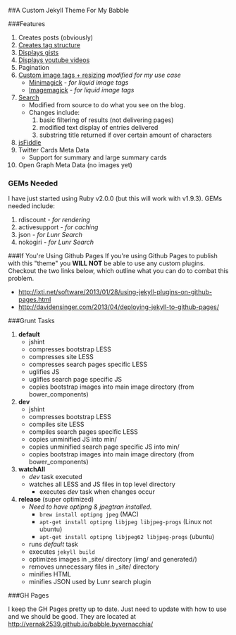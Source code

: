 ##A Custom Jekyll Theme For My Babble

###Features

1. Creates posts (obviously)
2. [Creates tag structure](http://charliepark.org/tags-in-jekyll/)
3. [Displays gists](http://blog.55minutes.com/2012/03/liquid-gist-tag-for-jekyll/#gist-1937862-gist-rb)
4. [Displays youtube videos](https://gist.github.com/joelverhagen/1805814)
5. Pagination
6. [Custom image tags + resizing](https://github.com/robwierzbowski/jekyll-image-tag) _modified for my use case_
    * [Minimagick](https://github.com/minimagick/minimagick) - _for liquid image tags_
    * [Imagemagick](http://www.imagemagick.org/script/index.php) - _for liquid image tags_
7. [Search](https://github.com/slashdotdash/jekyll-lunr-js-search)
    * Modified from source to do what you see on the blog.
    * Changes include:
        1. basic filtering of results (not delivering pages)
        2. modified text display of entries delivered
        3. substring title returned if over certain amount of characters
8. [jsFiddle](https://github.com/imathis/octopress/blob/master/plugins/jsfiddle.rb)
9. Twitter Cards Meta Data
    * Support for summary and large summary cards
10. Open Graph Meta Data (no images yet)

### GEMs Needed

I have just started using Ruby v2.0.0 (but this will work with v1.9.3). GEMs needed include:

1. rdiscount - _for rendering_
2. activesupport - _for caching_
3. json - _for Lunr Search_
4. nokogiri - _for Lunr Search_

###If You're Using Github Pages
If you're using Github Pages to publish with this "theme" you **WILL NOT** be able to use any custom plugins. Checkout the two links below, which outline what you can do to combat this problem.

+ http://ixti.net/software/2013/01/28/using-jekyll-plugins-on-github-pages.html
+ http://davidensinger.com/2013/04/deploying-jekyll-to-github-pages/

###Grunt Tasks

1. **default**
    * jshint
    * compresses bootstrap LESS
    * compresses site LESS
    * compresses search pages specific LESS
    * uglifies JS
    * uglifies search page specific JS
    * copies bootstrap images into main image directory (from bower_components)
2. **dev**
    * jshint
    * compresses bootstrap LESS
	* compiles site LESS
    * compiles search pages specific LESS
	* copies unminified JS into min/
    * copies unminified search page specific JS into min/
    * copies bootstrap images into main image directory (from bower_components)
3. **watchAll**
    * _dev_ task executed
    * watches all LESS and JS files in top level directory
        * executes _dev_ task when changes occur
4. **release** (super optimized)
    * _Need to have optipng & jpegtran installed._
        * `brew install optipng jpeg` (MAC)
        * `apt-get install optipng libjpeg libjpeg-progs` (Linux not ubuntu)
        * `apt-get install optipng libjpeg62 libjpeg-progs` (ubuntu)
    * runs _default_ task
    * executes `jekyll build`
    * optimizes images in _site/ directory (img/ and generated/)
    * removes unnecessary files in _site/ directory
    * minifies HTML
    * minifies JSON used by Lunr search plugin


###GH Pages

I keep the GH Pages pretty up to date. Just need to update with how to use and we should be good. They are located at http://vernak2539.github.io/babble.byvernacchia/
